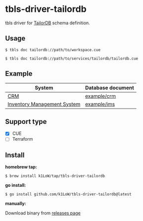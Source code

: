 # tbls-driver-tailordb

tbls driver for [TailorDB](https://docs.tailor.tech/guides/tailordb/overview) schema definition.

## Usage

```console
$ tbls doc tailordb://path/to/workspace.cue
```

```console
$ tbls doc tailordb://path/to/services/tailordb/tailordb.cue
```

## Example

| System | Database document |
| --- | --- |
| [CRM](https://github.com/tailor-platform/templates/tree/main/crm) | [example/crm](example/crm) |
| [Inventory Management System](https://github.com/tailor-platform/templates/tree/main/ims) | [example/ims](example/ims) |

## Support type

- [x] CUE
- [ ] Terraform

## Install

**homebrew tap:**

```console
$ brew install k1LoW/tap/tbls-driver-tailordb
```

**go install:**

```console
$ go install github.com/k1LoW/tbls-driver-tailordb@latest
```

**manually:**

Download binary from [releases page](https://github.com/k1LoW/tbls-driver-tailordb/releases)

